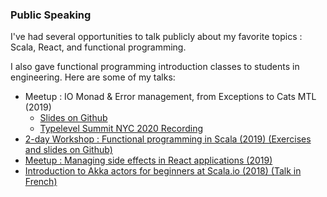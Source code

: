 ### Public Speaking

I've had several opportunities to talk publicly about my favorite topics : Scala, React, and
functional programming.

I also gave functional programming introduction classes to students in engineering. Here are some of my talks:

- Meetup : IO Monad & Error management, from Exceptions to Cats MTL (2019)
  - [Slides on Github](https://github.com/gbogard/cats-mtl-talk)
  - [Typelevel Summit NYC 2020 Recording](https://www.youtube.com/watch?v=6WXgEGbf0iQ&t=387s)
- [2-day Workshop : Functional programming in Scala (2019) (Exercises and slides on Github)](https://github.com/gbogard/scala-training)
- [Meetup : Managing side effects in React applications (2019)](/posts/discover-redux-saga/)
- [Introduction to Akka actors for beginners at Scala.io (2018) (Talk in French)](https://www.youtube.com/watch?v=tcj8IaG9_wc)